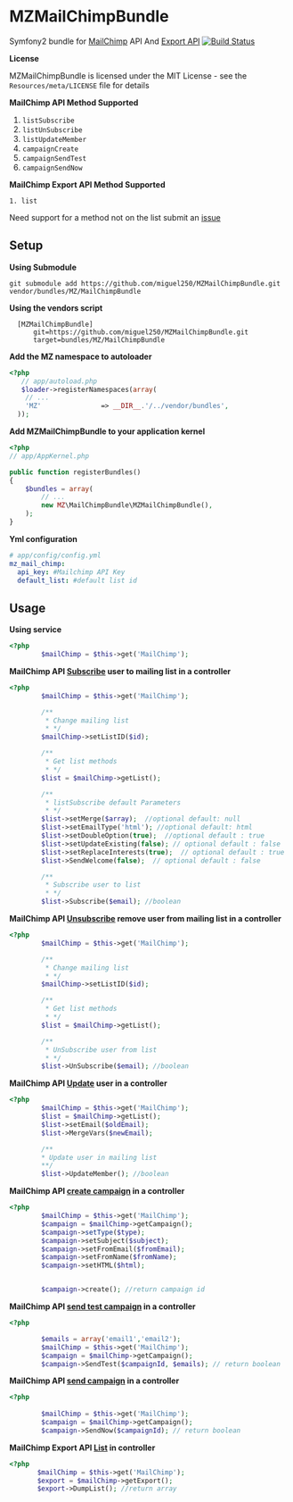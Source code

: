 # MZMailChimpBundle
Symfony2 bundle for [MailChimp](http://apidocs.mailchimp.com/api/1.3/index.php) API And [Export API](http://apidocs.mailchimp.com/export/1.0/)
[![Build Status](https://secure.travis-ci.org/miguel250/MZMailChimpBundle.png)](http://travis-ci.org/miguel250/MZMailChimpBundle)

**License**

MZMailChimpBundle is licensed under the MIT License - see the `Resources/meta/LICENSE` file for details

**MailChimp API Method Supported**

1. `listSubscribe`
2. `listUnSubscribe`
3. `listUpdateMember`
4. `campaignCreate`
5. `campaignSendTest`
6. `campaignSendNow`

**MailChimp Export API Method Supported**

`1. list`

Need support for a method not on the list submit an [issue](MZMailChimpBundle/issues/new)

## Setup
**Using Submodule**

    git submodule add https://github.com/miguel250/MZMailChimpBundle.git vendor/bundles/MZ/MailChimpBundle
**Using the vendors script**

      [MZMailChimpBundle]
          git=https://github.com/miguel250/MZMailChimpBundle.git
          target=bundles/MZ/MailChimpBundle
**Add the MZ namespace to autoloader**

``` php
<?php
   // app/autoload.php
   $loader->registerNamespaces(array(
    // ...
    'MZ'               => __DIR__.'/../vendor/bundles',
  ));
```
**Add MZMailChimpBundle to your application kernel**

``` php
<?php
// app/AppKernel.php

public function registerBundles()
{
    $bundles = array(
        // ...
        new MZ\MailChimpBundle\MZMailChimpBundle(),
    );
}
```
**Yml configuration**

``` yml
# app/config/config.yml
mz_mail_chimp:
  api_key: #Mailchimp API Key
  default_list: #default list id
```
## Usage

**Using service**

``` php
<?php
        $mailChimp = $this->get('MailChimp');
```

**MailChimp API [Subscribe](http://apidocs.mailchimp.com/api/1.3/listsubscribe.func.php) user to mailing list in a controller**

``` php
<?php
        $mailChimp = $this->get('MailChimp');

        /**
         * Change mailing list
         * */
        $mailChimp->setListID($id);

        /**
         * Get list methods
         * */
        $list = $mailChimp->getList();

        /**
         * listSubscribe default Parameters
         * */
        $list->setMerge($array);  //optional default: null
        $list->setEmailType('html'); //optional default: html
        $list->setDoubleOption(true);  //optional default : true
        $list->setUpdateExisting(false); // optional default : false
        $list->setReplaceInterests(true);  // optional default : true
        $list->SendWelcome(false);  // optional default : false

        /**
         * Subscribe user to list
         * */
        $list->Subscribe($email); //boolean
```

**MailChimp API [Unsubscribe](http://apidocs.mailchimp.com/api/1.3/listunsubscribe.func.php) remove user from mailing list in a controller**

``` php
<?php
        $mailChimp = $this->get('MailChimp');

        /**
         * Change mailing list
         * */
        $mailChimp->setListID($id);

        /**
         * Get list methods
         * */
        $list = $mailChimp->getList();

        /**
         * UnSubscribe user from list
         * */
        $list->UnSubscribe($email); //boolean
```

**MailChimp API [Update](http://apidocs.mailchimp.com/api/1.3/listupdatemember.func.php) user in a controller**

``` php
<?php
        $mailChimp = $this->get('MailChimp');
        $list = $mailChimp->getList();
        $list->setEmail($oldEmail);
        $list->MergeVars($newEmail);

        /**
        * Update user in mailing list
        **/
        $list->UpdateMember(); //boolean
```

**MailChimp API [create campaign](http://apidocs.mailchimp.com/api/1.3/campaigncreate.func.php) in a controller**

``` php
<?php
        $mailChimp = $this->get('MailChimp');
        $campaign = $mailChimp->getCampaign();
        $campaign->setType($type);
        $campaign->setSubject($subject);
        $campaign->setFromEmail($fromEmail);
        $campaign->setFromName($fromName);
        $campaign->setHTML($html);


        $campaign->create(); //return campaign id
```

**MailChimp API [send test campaign](http://apidocs.mailchimp.com/api/1.3/campaignsendtest.func.php) in a controller**

``` php
<?php

        $emails = array('email1','email2');
        $mailChimp = $this->get('MailChimp');
        $campaign = $mailChimp->getCampaign();
        $campaign->SendTest($campaignId, $emails); // return boolean

```

**MailChimp API [send campaign](http://apidocs.mailchimp.com/api/1.3/campaignsendnow.func.php) in a controller**

``` php
<?php
        
        $mailChimp = $this->get('MailChimp');
        $campaign = $mailChimp->getCampaign();
        $campaign->SendNow($campaignId); // return boolean
```

**MailChimp Export API [List](http://apidocs.mailchimp.com/export/1.0/list.func.php)  in controller**

``` php
<?php
       $mailChimp = $this->get('MailChimp');
       $export = $mailChimp->getExport();
       $export->DumpList(); //return array

```